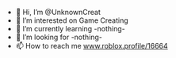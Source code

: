 - 👋 Hi, I’m @UnknownCreat
- 👀 I’m interested on Game Creating
- 🌱 I’m currently learning -nothing-
- 💞️ I’m looking for -nothing-
- 📫 How to reach me www.roblox.profile/16664

<!---
UnknownCreat/UnknownCreat is a ✨ special ✨ repository because its `README.md` (this file) appears on your GitHub profile.
You can click the Preview link to take a look at your changes.
--->
